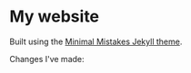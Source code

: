 # My website

Built using the [Minimal Mistakes Jekyll theme]("https://github.com/mmistakes/minimal-mistakes").

Changes I've made:

